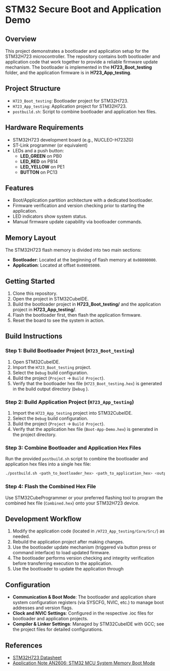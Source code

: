 # STM32 Secure Boot and Application Demo

## Overview
This project demonstrates a bootloader and application setup for the STM32H723 microcontroller. The repository contains both bootloader and application code that work together to provide a reliable firmware update mechanism. The bootloader is implemented in the **H723_Boot_testing** folder, and the application firmware is in **H723_App_testing**.

## Project Structure
- `H723_Boot_testing`: Bootloader project for STM32H723.
- `H723_App_testing`: Application project for STM32H723.
- `postbuild.sh`: Script to combine bootloader and application hex files.

## Hardware Requirements
- STM32H723 development board (e.g., NUCLEO-H723ZG)
- ST-Link programmer (or equivalent)
- LEDs and a push button:
  - **LED_GREEN** on PB0
  - **LED_RED** on PB14
  - **LED_YELLOW** on PE1
  - **BUTTON** on PC13

## Features
- Boot/Application partition architecture with a dedicated bootloader.
- Firmware verification and version checking prior to starting the application.
- LED indicators show system status.
- Manual firmware update capability via bootloader commands.

## Memory Layout
The STM32H723 flash memory is divided into two main sections:
- **Bootloader**: Located at the beginning of flash memory at `0x08000000`.
- **Application**: Located at offset `0x08005000`.

## Getting Started
1. Clone this repository.
2. Open the project in STM32CubeIDE.
3. Build the bootloader project in **H723_Boot_testing/** and the application project in **H723_App_testing/**.
4. Flash the bootloader first, then flash the application firmware.
5. Reset the board to see the system in action.

## Build Instructions

### Step 1: Build Bootloader Project (`H723_Boot_testing`)

1. Open STM32CubeIDE.
2. Import the `H723_Boot_testing` project.
3. Select the `Debug` build configuration.
4. Build the project (`Project` → `Build Project`).
5. Verify that the bootloader hex file (`H723_Boot_testing.hex`) is generated in the build output directory (`Debug` ).

### Step 2: Build Application Project (`H723_App_testing`)

1. Import the `H723_App_testing` project into STM32CubeIDE.
2. Select the `Debug` build configuration.
3. Build the project (`Project` → `Build Project`).
4. Verify that the application hex file (`Boot-App-Demo.hex`) is generated in the project directory.

### Step 3: Combine Bootloader and Application Hex Files

Run the provided `postbuild.sh` script to combine the bootloader and application hex files into a single hex file:

```bash
./postbuild.sh <path_to_bootloader_hex> <path_to_application_hex> <output_combined_hex>
```

### Step 4: Flash the Combined Hex File

Use STM32CubeProgrammer or your preferred flashing tool to program the combined hex file (`Combined.hex`) onto your STM32H723 device.

## Development Workflow
1. Modify the application code (located in `/H723_App_testing/Core/Src/`) as needed.
2. Rebuild the application project after making changes.
3. Use the bootloader update mechanism (triggered via button press or command interface) to load updated firmware.
4. The bootloader performs version checking and integrity verification before transferring execution to the application.
5. Use the bootloader to update the application through

## Configuration
- **Communication & Boot Mode**: The bootloader and application share system configuration registers (via SYSCFG, NVIC, etc.) to manage boot addresses and version flags.
- **Clock and NVIC Settings**: Configured in the respective .ioc files for bootloader and application projects.
- **Compiler & Linker Settings**: Managed by STM32CubeIDE with GCC; see the project files for detailed configurations.

## References
- [STM32H723 Datasheet](https://www.st.com/resource/en/datasheet/stm32h723zg.pdf)
- [Application Note AN2606: STM32 MCU System Memory Boot Mode](https://www.st.com/resource/en/application_note/cd00167594-stm32-microcontroller-system-memory-boot-mode-stmicroelectronics.pdf)